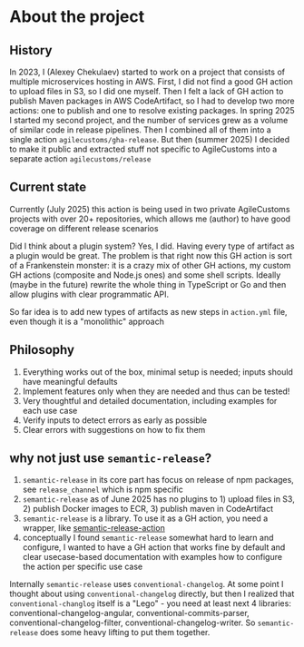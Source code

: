 # About the project

## History

In 2023, I (Alexey Chekulaev) started to work on a project that consists of multiple microservices hosting in AWS.
First, I did not find a good GH action to upload files in S3, so I did one myself.
Then I felt a lack of GH action to publish Maven packages in AWS CodeArtifact, so I had to develop two more actions:
one to publish and one to resolve existing packages.
In spring 2025 I started my second project, and the number of services grew as a volume of similar code in release pipelines.
Then I combined all of them into a single action `agilecustoms/gha-release`.
But then (summer 2025) I decided to make it public and extracted stuff not specific to AgileCustoms into a separate action `agilecustoms/release`

## Current state

Currently (July 2025) this action is being used in two private AgileCustoms projects with over 20+ repositories,
which allows me (author) to have good coverage on different release scenarios

Did I think about a plugin system? Yes, I did. Having every type of artifact as a plugin would be great.
The problem is that right now this GH action is sort of a Frankenstein monster:
it is a crazy mix of other GH actions, my custom GH actions (composite and Node.js ones) and some shell scripts.
Ideally (maybe in the future) rewrite the whole thing in TypeScript or Go and then allow plugins with clear programmatic API.

So far idea is to add new types of artifacts as new steps in `action.yml` file, even though it is a "monolithic" approach

## Philosophy

1. Everything works out of the box, minimal setup is needed; inputs should have meaningful defaults
2. Implement features only when they are needed and thus can be tested!
3. Very thoughtful and detailed documentation, including examples for each use case
4. Verify inputs to detect errors as early as possible
5. Clear errors with suggestions on how to fix them

## why not just use `semantic-release`?

1. `semantic-release` in its core part has focus on release of npm packages, see `release_channel` which is npm specific
2. `semantic-release` as of June 2025 has no plugins to 1) upload files in S3, 2) publish Docker images to ECR, 3) publish maven in CodeArtifact
3. `semantic-release` is a library. To use it as a GH action, you need a wrapper, like [semantic-release-action](https://github.com/cycjimmy/semantic-release-action)
4. conceptually I found `semantic-release` somewhat hard to learn and configure,
I wanted to have a GH action that works fine by default and clear usecase-based documentation with examples
how to configure the action per specific use case

Internally `semantic-release` uses `conventional-changelog`. At some point I thought about using `conventional-changelog` directly,
but then I realized that `conventional-changlog` itself is a "Lego" - you need at least next 4 libraries:
conventional-changelog-angular, conventional-commits-parser, conventional-changelog-filter, conventional-changelog-writer.
So `semantic-release` does some heavy lifting to put them together.
